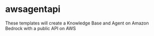 # awsagentapi
These templates will create a Knowledge Base and Agent on Amazon Bedrock with a public API on AWS
